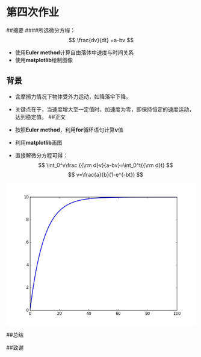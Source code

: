 # 第四次作业

##摘要
####所选微分方程：
$$  \frac{dv}{dt} =a-bv  $$

* 使用**Euler method**计算自由落体中速度与时间关系
* 使用**matplotlib**绘制图像 

 

## 背景
* 含摩擦力情况下物体受外力运动，如降落伞下降。

* 关键点在于，当速度增大至一定值时，加速度为零，即保持恒定的速度运动，达到稳定值。
##正文
* 按照**Euler method**，利用**for**循环语句计算**v**值

* 利用**matplotlib**画图

* 直接解微分方程可得：
   $$ \int_0^v\frac {{\rm d}v}{a-bv}=\int_0^t{{\rm d}t}  $$
   $$ v=\frac{a}{b}(1-e^{-bt}) $$
  
![friction](https://github.com/yyfwhu/computationalphysics_N2013301020096/blob/master/figure_1.jpg)
  
##总结

##致谢
